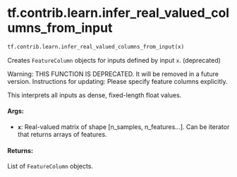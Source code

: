 <div itemscope itemtype="http://developers.google.com/ReferenceObject">
<meta itemprop="name" content="tf.contrib.learn.infer_real_valued_columns_from_input" />
<meta itemprop="path" content="Stable" />
</div>

# tf.contrib.learn.infer_real_valued_columns_from_input

``` python
tf.contrib.learn.infer_real_valued_columns_from_input(x)
```

Creates `FeatureColumn` objects for inputs defined by input `x`. (deprecated)

Warning: THIS FUNCTION IS DEPRECATED. It will be removed in a future version.
Instructions for updating:
Please specify feature columns explicitly.

This interprets all inputs as dense, fixed-length float values.

#### Args:

* <b>`x`</b>: Real-valued matrix of shape [n_samples, n_features...]. Can be
     iterator that returns arrays of features.


#### Returns:

List of `FeatureColumn` objects.